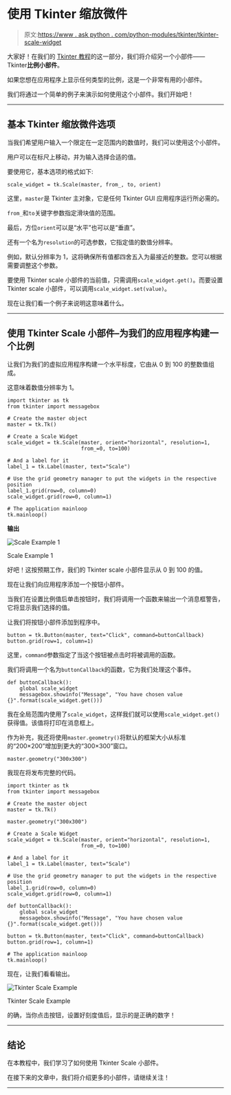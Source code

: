 # 使用 Tkinter 缩放微件

> 原文:[https://www . ask python . com/python-modules/tkinter/tkinter-scale-widget](https://www.askpython.com/python-modules/tkinter/tkinter-scale-widget)

大家好！在我们的 [Tkinter 教程](https://www.askpython.com/python-modules/tkinter)的这一部分，我们将介绍另一个小部件——Tkinter**比例小部件**。

如果您想在应用程序上显示任何类型的比例，这是一个非常有用的小部件。

我们将通过一个简单的例子来演示如何使用这个小部件。我们开始吧！

* * *

## 基本 Tkinter 缩放微件选项

当我们希望用户输入一个限定在一定范围内的数值时，我们可以使用这个小部件。

用户可以在标尺上移动，并为输入选择合适的值。

要使用它，基本选项的格式如下:

```
scale_widget = tk.Scale(master, from_, to, orient)

```

这里，`master`是 Tkinter 主对象，它是任何 Tkinter GUI 应用程序运行所必需的。

`from_`和`to`关键字参数指定滑块值的范围。

最后，方位`orient`可以是“水平”也可以是“垂直”。

还有一个名为`resolution`的可选参数，它指定值的数值分辨率。

例如，默认分辨率为 1，这将确保所有值都四舍五入为最接近的整数。您可以根据需要调整这个参数。

要使用 Tkinter scale 小部件的当前值，只需调用`scale_widget.get()`。而要设置 Tkinter scale 小部件，可以调用`scale_widget.set(value)`。

现在让我们看一个例子来说明这意味着什么。

* * *

## 使用 Tkinter Scale 小部件–为我们的应用程序构建一个比例

让我们为我们的虚拟应用程序构建一个水平标度，它由从 0 到 100 的整数值组成。

这意味着数值分辨率为 1。

```
import tkinter as tk
from tkinter import messagebox

# Create the master object
master = tk.Tk()

# Create a Scale Widget
scale_widget = tk.Scale(master, orient="horizontal", resolution=1,
                        from_=0, to=100)

# And a label for it
label_1 = tk.Label(master, text="Scale")

# Use the grid geometry manager to put the widgets in the respective position
label_1.grid(row=0, column=0)
scale_widget.grid(row=0, column=1)

# The application mainloop
tk.mainloop()

```

**输出**

![Scale Example 1](../Images/ccf5e41a23e4ac9b48c23b7d5c6976bc.png)

Scale Example 1

好吧！这按预期工作，我们的 Tkinter scale 小部件显示从 0 到 100 的值。

现在让我们向应用程序添加一个按钮小部件。

当我们在设置比例值后单击按钮时，我们将调用一个函数来输出一个消息框警告，它将显示我们选择的值。

让我们将按钮小部件添加到程序中。

```
button = tk.Button(master, text="Click", command=buttonCallback)
button.grid(row=1, column=1)

```

这里，`command`参数指定了当这个按钮被点击时将被调用的函数。

我们将调用一个名为`buttonCallback`的函数，它为我们处理这个事件。

```
def buttonCallback():
    global scale_widget
    messagebox.showinfo("Message", "You have chosen value {}".format(scale_widget.get()))

```

我在全局范围内使用了`scale_widget`，这样我们就可以使用`scale_widget.get()`获得值。该值将打印在消息框上。

作为补充，我还将使用`master.geometry()`将默认的框架大小从标准的“200×200”增加到更大的“300×300”窗口。

```
master.geometry("300x300")

```

我现在将发布完整的代码。

```
import tkinter as tk
from tkinter import messagebox

# Create the master object
master = tk.Tk()

master.geometry("300x300")

# Create a Scale Widget
scale_widget = tk.Scale(master, orient="horizontal", resolution=1,
                        from_=0, to=100)

# And a label for it
label_1 = tk.Label(master, text="Scale")

# Use the grid geometry manager to put the widgets in the respective position
label_1.grid(row=0, column=0)
scale_widget.grid(row=0, column=1)

def buttonCallback():
    global scale_widget
    messagebox.showinfo("Message", "You have chosen value {}".format(scale_widget.get()))

button = tk.Button(master, text="Click", command=buttonCallback)
button.grid(row=1, column=1)

# The application mainloop
tk.mainloop()

```

现在，让我们看看输出。

![Tkinter Scale Example](../Images/bb0fa387722c3c579816ba7dcf5ce594.png)

Tkinter Scale Example

的确，当你点击按钮，设置好刻度值后，显示的是正确的数字！

* * *

## 结论

在本教程中，我们学习了如何使用 Tkinter Scale 小部件。

在接下来的文章中，我们将介绍更多的小部件，请继续关注！

* * *